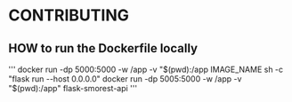 # CONTRIBUTING

## HOW to run the Dockerfile locally

'''
docker run -dp 5000:5000 -w /app -v "$(pwd):/app IMAGE_NAME sh -c "flask run --host 0.0.0.0"
docker run -dp 5005:5000 -w /app -v "$(pwd):/app" flask-smorest-api 
'''